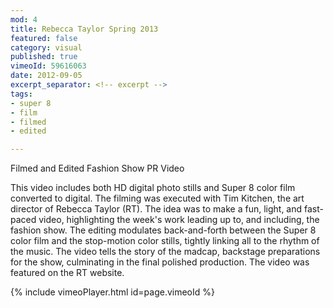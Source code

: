 ```yaml
---
mod: 4
title: Rebecca Taylor Spring 2013
featured: false
category: visual
published: true
vimeoId: 59616063
date: 2012-09-05
excerpt_separator: <!-- excerpt -->
tags:
- super 8
- film
- filmed
- edited

---
```


Filmed and Edited Fashion Show PR Video
<!-- excerpt -->

This video includes both HD digital photo stills and Super 8 color film converted to digital. The filming was executed with Tim Kitchen, the art director of Rebecca Taylor (RT). The idea was to make a fun, light, and fast-paced video, highlighting the week's work leading up to, and including, the fashion show. The editing modulates back-and-forth between the Super 8 color film and the stop-motion color stills, tightly linking all to the rhythm of the music. The video tells the story of the madcap, backstage preparations for the show, culminating in the final polished production. The video was featured on the RT website.

{% include vimeoPlayer.html id=page.vimeoId %}
